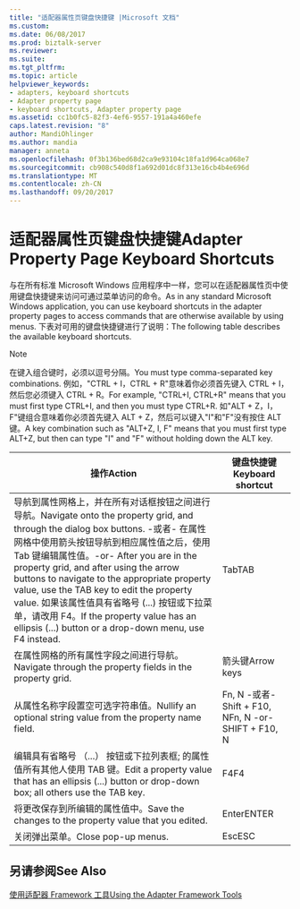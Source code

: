 ```yaml
---
title: "适配器属性页键盘快捷键 |Microsoft 文档"
ms.custom: 
ms.date: 06/08/2017
ms.prod: biztalk-server
ms.reviewer: 
ms.suite: 
ms.tgt_pltfrm: 
ms.topic: article
helpviewer_keywords:
- adapters, keyboard shortcuts
- Adapter property page
- keyboard shortcuts, Adapter property page
ms.assetid: cc1b0fc5-82f3-4ef6-9557-191a4a460efe
caps.latest.revision: "8"
author: MandiOhlinger
ms.author: mandia
manager: anneta
ms.openlocfilehash: 0f3b136bed68d2ca9e93104c18fa1d964ca068e7
ms.sourcegitcommit: cb908c540d8f1a692d01dc8f313e16cb4b4e696d
ms.translationtype: MT
ms.contentlocale: zh-CN
ms.lasthandoff: 09/20/2017
---
```

# <a name="adapter-property-page-keyboard-shortcuts"></a><span data-ttu-id="3de6b-102">适配器属性页键盘快捷键</span><span class="sxs-lookup"><span data-stu-id="3de6b-102">Adapter Property Page Keyboard Shortcuts</span></span>
<span data-ttu-id="3de6b-103">与在所有标准 Microsoft Windows 应用程序中一样，您可以在适配器属性页中使用键盘快捷键来访问可通过菜单访问的命令。</span><span class="sxs-lookup"><span data-stu-id="3de6b-103">As in any standard Microsoft Windows application, you can use keyboard shortcuts in the adapter property pages to access commands that are otherwise available by using menus.</span></span> <span data-ttu-id="3de6b-104">下表对可用的键盘快捷键进行了说明：</span><span class="sxs-lookup"><span data-stu-id="3de6b-104">The following table describes the available keyboard shortcuts.</span></span>  
  
> [!NOTE]
>  <span data-ttu-id="3de6b-105">在键入组合键时，必须以逗号分隔。</span><span class="sxs-lookup"><span data-stu-id="3de6b-105">You must type comma-separated key combinations.</span></span> <span data-ttu-id="3de6b-106">例如，"CTRL + I，CTRL + R"意味着你必须首先键入 CTRL + I，然后您必须键入 CTRL + R。</span><span class="sxs-lookup"><span data-stu-id="3de6b-106">For example, "CTRL+I, CTRL+R" means that you must first type CTRL+I, and then you must type CTRL+R.</span></span> <span data-ttu-id="3de6b-107">如"ALT + Z，I，F"键组合意味着你必须首先键入 ALT + Z，然后可以键入"I"和"F"没有按住 ALT 键。</span><span class="sxs-lookup"><span data-stu-id="3de6b-107">A key combination such as "ALT+Z, I, F" means that you must first type ALT+Z, but then can type "I" and "F" without holding down the ALT key.</span></span>  
  
|<span data-ttu-id="3de6b-108">操作</span><span class="sxs-lookup"><span data-stu-id="3de6b-108">Action</span></span>|<span data-ttu-id="3de6b-109">键盘快捷键</span><span class="sxs-lookup"><span data-stu-id="3de6b-109">Keyboard shortcut</span></span>|  
|------------|-----------------------|  
|<span data-ttu-id="3de6b-110">导航到属性网格上，并在所有对话框按钮之间进行导航。</span><span class="sxs-lookup"><span data-stu-id="3de6b-110">Navigate onto the property grid, and through the dialog box buttons.</span></span> <span data-ttu-id="3de6b-111">-或者- 在属性网格中使用箭头按钮导航到相应属性值之后，使用 Tab 键编辑属性值。</span><span class="sxs-lookup"><span data-stu-id="3de6b-111">-or- After you are in the property grid, and after using the arrow buttons to navigate to the appropriate property value, use the TAB key to edit the property value.</span></span> <span data-ttu-id="3de6b-112">如果该属性值具有省略号 (...) 按钮或下拉菜单，请改用 F4。</span><span class="sxs-lookup"><span data-stu-id="3de6b-112">If the property value has an ellipsis (...) button or a drop-down menu, use F4 instead.</span></span>|<span data-ttu-id="3de6b-113">Tab</span><span class="sxs-lookup"><span data-stu-id="3de6b-113">TAB</span></span>|  
|<span data-ttu-id="3de6b-114">在属性网格的所有属性字段之间进行导航。</span><span class="sxs-lookup"><span data-stu-id="3de6b-114">Navigate through the property fields in the property grid.</span></span>|<span data-ttu-id="3de6b-115">箭头键</span><span class="sxs-lookup"><span data-stu-id="3de6b-115">Arrow keys</span></span>|  
|<span data-ttu-id="3de6b-116">从属性名称字段置空可选字符串值。</span><span class="sxs-lookup"><span data-stu-id="3de6b-116">Nullify an optional string value from the property name field.</span></span>|<span data-ttu-id="3de6b-117">Fn, N -或者- Shift + F10, N</span><span class="sxs-lookup"><span data-stu-id="3de6b-117">Fn, N -or- SHIFT + F10, N</span></span>|  
|<span data-ttu-id="3de6b-118">编辑具有省略号 （...） 按钮或下拉列表框; 的属性值所有其他人使用 TAB 键。</span><span class="sxs-lookup"><span data-stu-id="3de6b-118">Edit a property value that has an ellipsis (...) button or drop-down box; all others use the TAB key.</span></span>|<span data-ttu-id="3de6b-119">F4</span><span class="sxs-lookup"><span data-stu-id="3de6b-119">F4</span></span>|  
|<span data-ttu-id="3de6b-120">将更改保存到所编辑的属性值中。</span><span class="sxs-lookup"><span data-stu-id="3de6b-120">Save the changes to the property value that you edited.</span></span>|<span data-ttu-id="3de6b-121">Enter</span><span class="sxs-lookup"><span data-stu-id="3de6b-121">ENTER</span></span>|  
|<span data-ttu-id="3de6b-122">关闭弹出菜单。</span><span class="sxs-lookup"><span data-stu-id="3de6b-122">Close pop-up menus.</span></span>|<span data-ttu-id="3de6b-123">Esc</span><span class="sxs-lookup"><span data-stu-id="3de6b-123">ESC</span></span>|  
  
## <a name="see-also"></a><span data-ttu-id="3de6b-124">另请参阅</span><span class="sxs-lookup"><span data-stu-id="3de6b-124">See Also</span></span>  
 [<span data-ttu-id="3de6b-125">使用适配器 Framework 工具</span><span class="sxs-lookup"><span data-stu-id="3de6b-125">Using the Adapter Framework Tools</span></span>](../core/using-the-adapter-framework-tools.md)